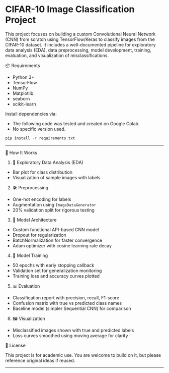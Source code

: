 
# CIFAR-10 Image Classification Project

This project focuses on building a custom Convolutional Neural Network (CNN) from scratch using TensorFlow/Keras to classify images from the CIFAR-10 dataset. It includes a well-documented pipeline for exploratory data analysis (EDA), data preprocessing, model development, training, evaluation, and visualization of misclassifications.

📦 Requirements

- Python 3+
- TensorFlow
- NumPy
- Matplotlib
- seaborn
- scikit-learn

Install dependencies via:
- The following code was tested and created on Google Colab.
- No specific version used.

```bash
pip install -r requirements.txt
```

---

🚀 How It Works

1. 🧠 Exploratory Data Analysis (EDA)

- Bar plot for class distribution
- Visualization of sample images with labels

2. 🛠️ Preprocessing

- One-hot encoding for labels
- Augmentation using `ImageDataGenerator`
- 20% validation split for rigorous testing

3. 🧱 Model Architecture

- Custom functional API-based CNN model
- Dropout for regularization
- BatchNormalization for faster convergence
- Adam optimizer with cosine learning rate decay

4. 🎯 Model Training

- 50 epochs with early stopping callback
- Validation set for generalization monitoring
- Training loss and accuracy curves plotted

5. 📊 Evaluation

- Classification report with precision, recall, F1-score
- Confusion matrix with true vs predicted class names
- Baseline model (simpler Sequential CNN) for comparison

6. 🖼️ Visualization

- Misclassified images shown with true and predicted labels
- Loss curves smoothed using moving average for clarity

📄 License

This project is for academic use. You are welcome to build on it, but please reference original ideas if reused.

---
